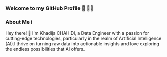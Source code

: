 ### Welcome to my GitHub Profile 👋 👩‍💻
### About Me ℹ️

Hey there! 👋 I'm Khadija CHAHIDI, a Data Engineer with a passion for cutting-edge technologies, particularly in the realm of Artificial Intelligence (AI).I thrive on turning raw data into actionable insights and love exploring the endless possibilities that AI offers.





